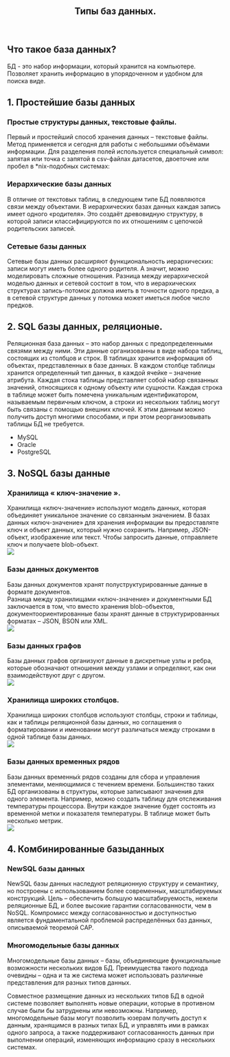 <div align = "center">
<h2>Типы баз данных.</h2>
</div>
<br>


## Что такое база данных? ##
БД - это набор информации, который хранится на компьютере.
Позволяет хранить информацию в упорядоченном и удобном для поиска виде.


## 1. Простейшие базы данных ##

 ### Простые структуры данных, текстовые файлы. ###

Первый и простейший способ хранения данных – текстовые файлы. Метод применяется и сегодня для работы с небольшими объёмами информации.
Для разделения полей используется специальный символ: запятая или точка с запятой в csv-файлах датасетов, двоеточие или пробел в *nix-подобных системах:

 ### Иерархические базы данных ###

В отличие от текстовых таблиц, в следующем типе БД появляются связи между объектами.
В иерархических базах данных каждая запись имеет одного «родителя».
Это создаёт древовидную структуру, в которой записи классифицируются по их отношениям с цепочкой родительских записей.

 ### Сетевые базы данных ### 

Сетевые базы данных расширяют функциональность иерархических: записи могут иметь более одного родителя. А значит, можно моделировать сложные отношения.
Разница между иерархической моделью данных и сетевой состоит в том, что в иерархических структурах запись-потомок должна иметь в точности одного предка,
а в сетевой структуре данных у потомка может иметься любое число предков.

## 2. SQL базы данных, реляционые. ##
Реляционная база данных – это набор данных с предопределенными связями между ними.
Эти данные организованны в виде набора таблиц, состоящих из столбцов и строк.
В таблицах хранится информация об объектах, представленных в базе данных. 
В каждом столбце таблицы хранится определенный тип данных, в каждой ячейке – значение атрибута.
Каждая стока таблицы представляет собой набор связанных значений, относящихся к одному объекту или сущности.
Каждая строка в таблице может быть помечена уникальным идентификатором, называемым первичным ключом,
а строки из нескольких таблиц могут быть связаны с помощью внешних ключей. К этим данным можно получить доступ многими способами,
и при этом реорганизовывать таблицы БД не требуется.

- MySQL
- Oracle
- PostgreSQL

## 3. NoSQL базы данные ##
### Хранилища « ключ-значение ». ###
Хранилища «ключ-значение» используют модель данных, которая объединяет уникальное значение со связанным значением.
В базах данных «ключ-значение» для хранения информации вы предоставляте ключ и объект данных, который нужно сохранить. Например, JSON-объект, изображение или текст. 
Чтобы запросить данные, отправляете ключ и получаете blob-объект.  
![](https://media.proglib.io/posts/2020/01/06/c32e8f020045abe09414b206a7f2b804.png)
 ### Базы данных документов ### 
Базы данных документов хранят полуструктурированные данные в формате документов.  
Разница между хранилищами «ключ-значение» и документными БД заключается в том, что вместо хранения blob-объектов,
документоориентированные базы хранят данные в структурированных форматах – JSON, BSON или XML.  
![](https://media.proglib.io/posts/2020/01/06/d3299b228f59cf7b54aefdd7ca8da444.png)
 ### Базы данных графов ###
Базы данных графов организуют данные в дискретные узлы и ребра, которые обозначают отношения между узлами и определяют,
как они взаимодействуют друг с другом.  
![](https://media.proglib.io/posts/2020/01/06/b24ee335f9c4f1ae5a20588ed9bfb83a.png)
 ### Хранилища широких столбцов. ###  
Хранилища широких столбцов используют столбцы, строки и таблицы, как и таблицы реляционной базы данных,
но соглашения о форматировании и именовании могут различаться между строками в одной таблице базы данных.   
![](https://media.proglib.io/posts/2020/01/06/c63913ef4765d8fb604418f4c293faea.png)  
 ### Базы данных временных рядов ###  
Базы данных временны́х рядов созданы для сбора и управления элементами, меняющимися с течением времени.
Большинство таких БД организованы в структуры, которые записывают значения для одного элемента. 
Например, можно создать таблицу для отслеживания температуры процессора. 
Внутри каждое значение будет состоять из временной метки и показателя температуры. В таблице может быть несколько метрик.  
![](https://media.proglib.io/posts/2020/01/06/0ef94dc3811e1c3a688819767cd703ed.png)

## 4. Комбинированные базыданных ##
 ### NewSQL базы данных ###

NewSQL базы данных наследуют реляционную структуру и семантику, но построены с использованием более современных, масштабируемых конструкций.
Цель – обеспечить большую масштабируемость, нежели реляционные БД, и более высокие гарантии согласованности, чем в NoSQL.
Компромисс между согласованностью и доступностью является фундаментальной проблемой распределённых баз данных, описываемой теоремой CAP.  

 ### Многомодельные базы данных ###

Многомодельные базы данных – базы, объединяющие функциональные возможности нескольких видов БД.
Преимущества такого подхода очевидны – одна и та же система может использовать различные представления для разных типов данных.

Совместное размещение данных из нескольких типов БД в одной системе позволяет выполнять новые операции,
которые в противном случае были бы затруднены или невозможны. Например, многомодельные базы могут позволить юзерам получить доступ к данным,
хранящимся в разных типах БД, и управлять ими в рамках одного запроса, а также поддерживают согласованность данных при выполнении операций,
изменяющих информацию сразу в нескольких системах.  
